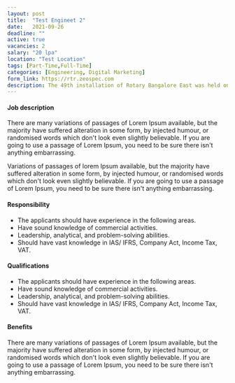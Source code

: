 ```yaml
---
layout: post
title:  "Test Engineet 2"
date:   2021-09-26
deadline: ""
active: true
vacancies: 2
salary: "20 lpa"
location: "Test Location"
tags: [Part-Time,Full-Time]
categories: [Engineering, Digital Marketing]
form_link: https://rtr.zeospec.com
description: The 49th installation of Rotary Bangalore East was held on 02/07/2019 where the then prospective rotaractors of RBE gathered to celebrate the conceptualisation of the club!
---
```


#### Job description

There are many variations of passages of Lorem Ipsum available, but the majority have suffered alteration in some form, by injected humour, or randomised words which don't look even slightly believable. If you are going to use a passage of Lorem Ipsum, you need to be sure there isn't anything embarrassing.

Variations of passages of lorem Ipsum available, but the majority have suffered alteration in some form, by injected humour, or randomised words which don't look even slightly believable. If you are going to use a passage of Lorem Ipsum, you need to be sure there isn't anything embarrassing.

#### Responsibility

- The applicants should have experience in the following areas.
- Have sound knowledge of commercial activities.
- Leadership, analytical, and problem-solving abilities.
- Should have vast knowledge in IAS/ IFRS, Company Act, Income Tax, VAT.

#### Qualifications

- The applicants should have experience in the following areas.
- Have sound knowledge of commercial activities.
- Leadership, analytical, and problem-solving abilities.
- Should have vast knowledge in IAS/ IFRS, Company Act, Income Tax, VAT.

#### Benefits

There are many variations of passages of Lorem Ipsum available, but the majority have suffered alteration in some form, by injected humour, or randomised words which don't look even slightly believable. If you are going to use a passage of Lorem Ipsum, you need to be sure there isn't anything embarrassing.